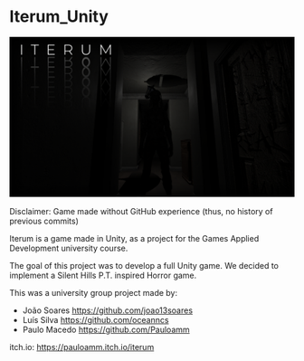 # Iterum_Unity

<img src = "https://github.com/joao13soares/Iterum/blob/main/Iterum.png" width = "850">

Disclaimer: Game made without GitHub experience (thus, no history of previous commits)

Iterum is a game made in Unity, as a project for the Games Applied Development university course.

The goal of this project was to develop a full Unity game.
We decided to implement a Silent Hills P.T. inspired Horror game.

This was a university group project made by:
- João Soares https://github.com/joao13soares
- Luís Silva https://github.com/oceanncs
- Paulo Macedo https://github.com/Pauloamm

itch.io: https://pauloamm.itch.io/iterum
